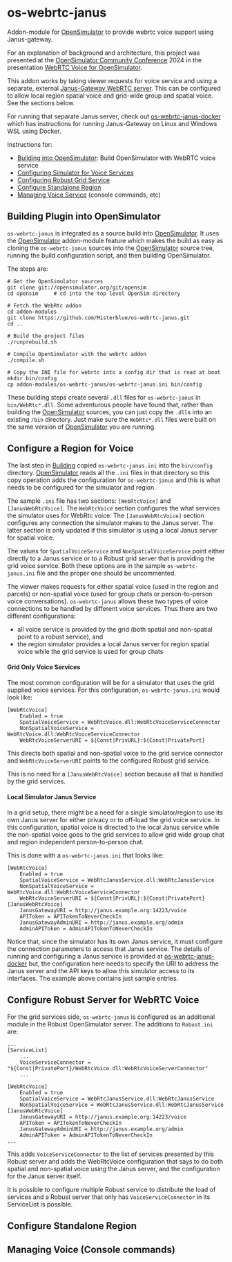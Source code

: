 # os-webrtc-janus

Addon-module for [OpenSimulator] to provide webrtc voice support
using Janus-gateway.

For an explanation of background and architecture, 
this project was presented at the
[OpenSimulator Community Conference] 2024
in the presentation
[WebRTC Voice for OpenSimulator](https://www.youtube.com/watch?v=nL78fieIFYg).

This addon works by taking viewer requests for voice service and
using a separate, external [Janus-Gateway WebRTC server].
This can be configured to allow local region spatial voice
and grid-wide group and spatial voice. See the sections below.

For running that separate Janus server, check out
[os-webrtc-janus-docker] which has instructions for running
Janus-Gateway on Linux and Windows WSL using Docker.

Instructions for:

- [Building into OpenSimulator](#Building): Build OpenSimulator with WebRTC voice service
- [Configuring Simulator for Voice Services](#Configure_Simulator)
- [Configuring Robust Grid Service](#Configure_Robust)
- [Configure Standalone Region](#Configure_Standalone)
- [Managing Voice Service](#Managing_Voice) (console commands, etc)


<a id="Building"></a>
## Building Plugin into OpenSimulator

`os-webrtc-janus` is integrated as a source build into [OpenSimulator].
It uses the [OpenSimulator] addon-module feature which makes the
build as easy as cloning the `os-webrtc-janus` sources into the
[OpenSimulator] source tree, running the build configuration script,
and then building OpenSimulator.

The steps are:

```
# Get the OpenSimulator sources
git clone git://opensimulator.org/git/opensim
cd opensim     # cd into the top level OpenSim directory

# Fetch the WebRtc addon
cd addon-modules
git clone https://github.com/Misterblue/os-webrtc-janus.git
cd ..

# Build the project files
./runprebuild.sh

# Compile OpenSimulator with the webrtc addon
./compile.sh

# Copy the INI file for webrtc into a config dir that is read at boot
mkdir bin/config
cp addon-modules/os-webrtc-janus/os-webrtc-janus.ini bin/config
```

These building steps create several `.dll` files for `os-webrtc-janus`
in `bin/WebRtc*.dll`. Some adventurous people have found that, rather
than building the [OpenSimulator] sources, you can just copy the `.dll`s
into an existing `/bin` directory. Just make sure the `WebRtc*.dll` files
were built on the same version of [OpenSimulator] you are running.

<a id="Configure_Simulator"></a>
## Configure a Region for Voice

The last step in [Building](#Building) copied `os-webrtc-janus.ini` into 
the `bin/config` directory. [OpenSimulator] reads all the `.ini` files
in that directory so this copy operation adds the configuration for `os-webrtc-janus`
and this is what needs to be configured for the simulator and region.

The sample `.ini` file has two sections: `[WebRtcVoice]` and `[JanusWebRtcVoice]`.
The `WebRtcVoice` section configures the what services the simulator uses
for WebRtc voice. The `[JanusWebRtcVoice]` section configures any connection
the simulator makes to the Janus server. The latter section is only updated
if this simulator is using a local Janus server for spatial voice.

The values for `SpatialVoiceService` and `NonSpatialVoiceService` point
either directly to a Janus service or to a Robust grid server that is providing
the grid voice service. Both these options are in the sample `os-webrtc-janus.ini`
file and the proper one should be uncommented.

The viewer makes requests for either spatial voice (used in the region and parcels)
or non-spatial voice (used for group chats or person-to-person voice conversations).
`os-webrtc-janus` allows these two types of voice connections to be handled by
different voice services. Thus there are two different configurations:

- all voice service is provided by the grid (both spatial and non-spatial point to a robust service), and
- the region simulator provides a local Janus server for region spatial voice while the grid service is used for group chats

#### Grid Only Voice Services

The most common configuration will be for a simulator that uses the grid supplied
voice services. For this configuration, `os-webrtc-janus.ini` would look like:

```
[WebRtcVoice]
    Enabled = true
    SpatialVoiceService = WebRtcVoice.dll:WebRtcVoiceServiceConnector
    NonSpatialVoiceService = WebRtcVoice.dll:WebRtcVoiceServiceConnector
    WebRtcVoiceServerURI = ${Const|PrivURL}:${Const|PrivatePort}
```

This directs both spatial and non-spatial voice to the grid service connector
and `WebRtcVoiceServerURI` points to the configured Robust grid service.

This is no need for a `[JanusWebRtcVoice]` section because all that is handled by the grid services.

#### Local Simulator Janus Service

In a grid setup, there might be a need for a single simulator/region to use its own
Janus server for either privacy or to off-load the grid voice service.
In this configuration, spatial voice is directed to the local Janus service
while the non-spatial voice goes to the grid services to allow grid wide group
chat and region independent person-to-person chat.

This is done with a `os-webrtc-janus.ini` that looks like:
```
[WebRtcVoice]
    Enabled = true
    SpatialVoiceService = WebRtcJanusService.dll:WebRtcJanusService
    NonSpatialVoiceService = WebRtcVoice.dll:WebRtcVoiceServiceConnector
    WebRtcVoiceServerURI = ${Const|PrivURL}:${Const|PrivatePort}
[JanusWebRtcVoice]
    JanusGatewayURI = http://janus.example.org:14223/voice
    APIToken = APITokenToNeverCheckIn
    JanusGatewayAdminURI = http://janus.example.org/admin
    AdminAPIToken = AdminAPITokenToNeverCheckIn
```

Notice that, since the simulator has its own Janus service, it must configure the
connection parameters to access that Janus service. The details of running and
configuring a Janus service is provided at [os-webrtc-janus-docker] but, the configuration
here needs to specify the URI to address the Janus server and the API keys
to allow this simulator access to its interfaces. The example above
contains just sample entries.

<a id="Configure_Robust"></a>
## Configure Robust Server for WebRTC Voice

For the grid services side, `os-webrtc-janus` is configured as an additional module
in the Robust OpenSimulator server. The additions to `Robust.ini` are:

```
...
[ServiceList]
    ...
    VoiceServiceConnector = "${Const|PrivatePort}/WebRtcVoice.dll:WebRtcVoiceServerConnector"
    ...

[WebRtcVoice]
    Enabled = true
    SpatialVoiceService = WebRtcJanusService.dll:WebRtcJanusService
    NonSpatialVoiceService = WebRtcJanusService.dll:WebRtcJanusService
[JanusWebRtcVoice]
    JanusGatewayURI = http://janus.example.org:14223/voice
    APIToken = APITokenToNeverCheckIn
    JanusGatewayAdminURI = http://janus.example.org/admin
    AdminAPIToken = AdminAPITokenToNeverCheckIn
...
```

This adds `VoiceServiceConnector` to the list of services presented by this Robust server
and adds the WebRtcVoice configuration that says to do both spatial and non-spatial voice
using the Janus server, and the configuration for the Janus server itself.

It is possible to configure multiple Robust service to distribute the load of services
and a Robust server that only has `VoiceServiceConnector` in its ServiceList is possible.

<a id="Configure_Standalone"></a>
## Configure Standalone Region

<a id="Managing_Voice"></a>
## Managing Voice (Console commands)




[SecondLife WebRTC Voice]: https://wiki.secondlife.com/wiki/WebRTC_Voice
[OpenSimulator]: http://opensimulator.org
[OpenSimulator Community Conference]: https://conference.opensimulator.org
[os-webrtc-janus]: https://github.com/Misterblue/os-webrtc-janus
[Janus-Gateway WebRTC server]: https://janus.conf.meetecho.com/
[os-webrtc-janus-docker]: https://github.com/Misterblue/os-webrtc-janus-docker
